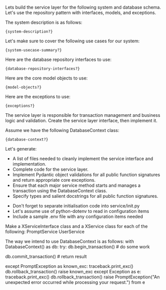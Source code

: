 Lets build the service layer for the following system and database schema.
Let's use the repository pattern with interfaces, models, and exceptions.

The system description is as follows:

`{system-description?}`

Let's make sure to cover the following use cases for our system:

`{system-usecase-summary?}`

Here are the database repository interfaces to use:

`{database-repository-interfaces?}`

Here are the core model objects to use:

`{model-objects?}`

Here are the exceptions to use:

`{exceptions?}`

The service layer is responsible for transaction management and business logic and validation.
Create the service layer interface, then implement it.

Assume we have the following DatabaseContext class:

`{database-context?}`

Let's generate:

- A list of files needed to cleanly implement the service interface and implementation.
- Complete code for the service layer.
- Implement Pydantic object validations for all public function signatures and return appropriate core exceptions.
- Ensure that each major service method starts and manages a transaction using the DatabaseContext class.
- Specify types and salient docstrings for all public function signatures.

* Don't forget to separate initialisation code into service/init.py
* Let's assume use of python-dotenv to read in configuration items
* Include a sample .env file with any configuration items needed

Make a XServiceInterface class and a XService class for each of the following:
PromptService
UserService

The way we intend to use DatabaseContext is as follows:
with DatabaseContext() as db:
try:
db.begin_transaction() # do some work

db.commit_transaction() # return result

except PromptException as known_exc:
traceback.print_exc()
db.rollback_transaction()
raise known_exc
except Exception as e:
traceback.print_exc()
db.rollback_transaction()
raise PromptException("An unexpected error occurred while processing your request.") from e

```

```
